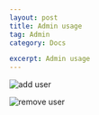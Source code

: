 ```yaml
---
layout: post
title: Admin usage
tag: Admin
category: Docs

excerpt: Admin usage
---
```


![add user](resources/img/adduser.png)

![remove user](resources/img/removeuser.png)
